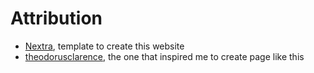 # Attribution

- [Nextra](https://nextra.site/), template to create this website
- [theodorusclarence](https://github.com/theodorusclarence), the one that inspired me to create page like this
